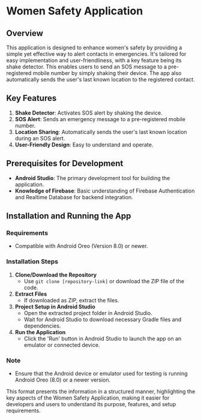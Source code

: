 # Women Safety Application

## Overview
This application is designed to enhance women's safety by providing a simple yet effective way to alert contacts in emergencies. It's tailored for easy implementation and user-friendliness, with a key feature being its shake detector. This enables users to send an SOS message to a pre-registered mobile number by simply shaking their device. The app also automatically sends the user's last known location to the registered contact.

## Key Features

1. **Shake Detector**: Activates SOS alert by shaking the device.
2. **SOS Alert**: Sends an emergency message to a pre-registered mobile number.
3. **Location Sharing**: Automatically sends the user's last known location during an SOS alert.
4. **User-Friendly Design**: Easy to understand and operate.

## Prerequisites for Development

- **Android Studio**: The primary development tool for building the application.
- **Knowledge of Firebase**: Basic understanding of Firebase Authentication and Realtime Database for backend integration.

## Installation and Running the App

### Requirements
- Compatible with Android Oreo (Version 8.0) or newer.

### Installation Steps

1. **Clone/Download the Repository**
   - Use `git clone [repository-link]` or download the ZIP file of the code.
2. **Extract Files**
   - If downloaded as ZIP, extract the files.
3. **Project Setup in Android Studio**
   - Open the extracted project folder in Android Studio.
   - Wait for Android Studio to download necessary Gradle files and dependencies.
4. **Run the Application**
   - Click the 'Run' button in Android Studio to launch the app on an emulator or connected device.

### Note
- Ensure that the Android device or emulator used for testing is running Android Oreo (8.0) or a newer version.

This format presents the information in a structured manner, highlighting the key aspects of the Women Safety Application, making it easier for developers and users to understand its purpose, features, and setup requirements.